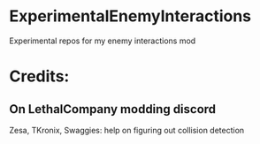 # ExperimentalEnemyInteractions
 Experimental repos for my enemy interactions mod

Credits:
=================================================
On LethalCompany modding discord
--------------------------------------------------
Zesa, TKronix, Swaggies: help on figuring out collision detection
